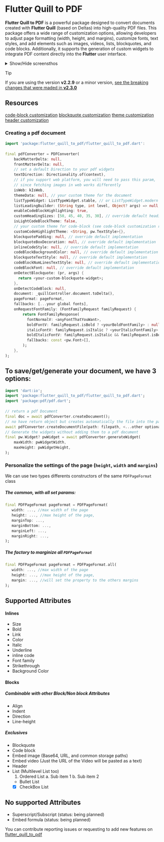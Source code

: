 # Flutter Quill to PDF

**Flutter Quill to PDF** is a powerful package designed to convert documents created with **Flutter Quill** (based on Deltas) into high-quality PDF files. This package offers a wide range of customization options, allowing developers to adjust page formatting (width, height, and margins), customize fonts, text styles, and add elements such as images, videos, lists, blockquotes, and code blocks. Additionally, it supports the generation of custom widgets to integrate PDF content directly into the **Flutter** user interface. 

<details>
    <summary>Show/Hide screensthos</summary>
    <img src="assets/demo_to_pdf.png" style="width: 65%;"/>
    <img src="assets/result_demo_to_pdf.png" style="width: 50%; height: 50%"/>
</details>

> [!TIP]
> If you are using the version **v2.2.9** or a minor version, [see the breaking changes that were maded in **v2.3.0**](https://github.com/CatHood0/flutter_quill_to_pdf/blob/master/CHANGELOG.md#230)

## Resources

[code-block customization](https://github.com/CatHood0/flutter_quill_to_pdf/blob/master/doc/code-block.md)
[blockquote customization](https://github.com/CatHood0/flutter_quill_to_pdf/blob/master/doc/blockquote.md)
[theme customization](https://github.com/CatHood0/flutter_quill_to_pdf/blob/master/doc/theme.md)
[header customization](https://github.com/CatHood0/flutter_quill_to_pdf/blob/master/doc/header.md)

### Creating a pdf document

```dart
import 'package:flutter_quill_to_pdf/flutter_quill_to_pdf.dart':

final pdfConverter = PDFConverter(
    backMatterDelta: null,
    frontMatterDelta: null,
    // set a default Direction to your pdf widgets
    textDirection: Directionality.of(context), 
    // if you support web platform, you will need to pass this param, 
    // since fetching images in web works differently
    isWeb: kIsWeb,
    themeData: null, // your custom theme for the document
    listTypeWidget: ListTypeWidget.stable, // or ListTypeWidget.modern
    listLeadingBuilder: (String type, int level, Object? args) => null,
    enableCodeBlockHighlighting: true, 
    customHeadingSizes: [50, 45, 40, 35, 30], // override default heading sizes
    isLightCodeBlockTheme: false,
    // your custom theme for code-block (see code-block customization resource)
    customCodeHighlightTheme: <String, pw.TextStyle>{},
    blockquotePadding: null, // override default implementation
    blockquoteBoxDecoration: null, // override default implementation
    inlineCodeStyle: null, // override default implementation
    codeBlockBackgroundColor: null, // override default implementation
    blockquoteTextStyle: null, // override default implementation
    codeBlockNumLinesTextStyle: null, // override default implementation
    codeBlockFont: null, // override default implementation
    onDetectBlockquote: (pr, args) {
      return <your-custom-blockquote-widget>;
    },
    onDetectCodeBlock: null,
    document: _quillController.document.toDelta(),
    pageFormat: pageFormat,
    fallbacks: [...your global fonts],
    onRequestFontFamily: (FontFamilyRequest familyRequest) {
        return FontFamilyResponse(
          fontNormalV: <anyFontThatYouWant>, 
          boldFontV: familyRequest.isBold ? <yourBoldFontFamily> : null,
          italicFontV: familyRequest.isItalic ? <yourItalicFontFamily> : null,
          boldItalicFontV: familyRequest.isItalic && familyRequest.isBold ? <yourBoldItalicFontFamily> : null,
          fallbacks: const <pw.Font>[],
        );
    },
);
```

## To save/get/generate your document, we have 3 options:

```dart
import 'dart:io';
import 'package:flutter_quill_to_pdf/flutter_quill_to_pdf.dart';
import 'package:pdf/pdf.dart';

// return a pdf Document
final doc = await pdfConverter.createDocument();
// no have return object but creates automatically the file into the path
await pdfConverter.createDocumentFile(path: filepath, <...other optional params>);
// Generate the widgets without adding them to a pdf document
final pw.Widget? pwWidget = await pdfConverter.generateWidget(
    maxWidth: pwWidgetWidth,
    maxHeight: pwWidgetHeight,
);
```

### Personalize the settings of the page (`height`, `width` and `margins`)

We can use two types differents constructors of the same `PDFPageFormat` class

##### The common, with all set params:

```dart
final PDFPageFormat pageFormat = PDFPageFormat(
   width: ..., //max width of the page
   height: ..., //max height of the page,
   marginTop: ...,
   marginBottom: ...,
   marginLeft: ...,
   marginRight: ...,
);
```

##### The factory to marginize all `PDFPageFormat`

```dart
final PDFPageFormat pageFormat = PDFPageFormat.all(
   width: ..., //max width of the page
   height: ..., //max height of the page,
   margin: ..., //will set the property to the others margins
);
```

## Supported Attributes 

#### Inlines

- Size
- Bold
- Link
- Color
- Italic
- Underline
- inline code 
- Font family
- Strikethrough
- Background Color

#### Blocks 
##### Combinable with other Block/Non block Attributes 

- Align
- Indent
- Direction
- Line-height

##### Exclusives

- Blockquote
- Code block
- Embed image (Base64, URL, and common storage paths)
- Embed video (Just the URL of the Video will be pasted as a text)
- Header
- List (Multilevel List too)
  1. Ordered List 
    a. Sub item 1 
    b. Sub item 2 
  *  Bullet List
  - [x] CheckBox List

## No supported Attributes

- Superscript/Subscript (status: being planned)
- Embed formula (status: being planned)

You can contribute reporting issues or requesting to add new features on [flutter_quill_to_pdf](https://github.com/CatHood0/flutter_quill_to_pdf)
